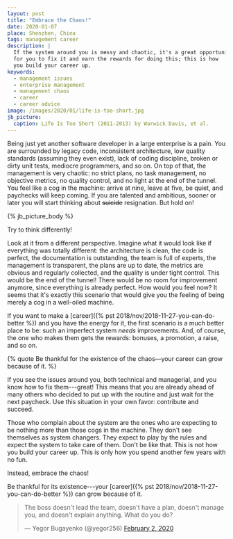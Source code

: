 ```yaml
---
layout: post
title: "Embrace the Chaos!"
date: 2020-01-07
place: Shenzhen, China
tags: management career
description: |
  If the system around you is messy and chaotic, it's a great opportunity
  for you to fix it and earn the rewards for doing this; this is how
  you build your career up.
keywords:
  - management issues
  - enterprise management
  - management chaos
  - career
  - career advice
image: /images/2020/01/life-is-too-short.jpg
jb_picture:
  caption: Life Is Too Short (2011-2013) by Warwick Davis, et al.
---
```


Being just yet another software developer in a large enterprise is a pain. You are surrounded
by legacy code, inconsistent architecture, low quality standards (assuming they even exist),
lack of coding discipline, broken or dirty unit tests, mediocre programmers, and so on. On top of
that, the management is very chaotic: no strict plans, no task
management, no objective metrics, no quality control, and no light at the
end of the tunnel. You feel like a cog in the machine: arrive at nine,
leave at five, be quiet, and paychecks will keep coming.
If you are talented and ambitious, sooner or later you will
start thinking about <del>suicide</del> resignation. But hold on!

<!--more-->

{% jb_picture_body %}

Try to think differently!

Look at it from a different perspective. Imagine what it would look like if everything was
totally different: the architecture is clean, the code is perfect,
the documentation is outstanding, the team is full of experts,
the management is transparent, the plans are up to date, the metrics are
obvious and regularly collected, and the quality is under tight control.
This would be the end of the tunnel! There would be no room for improvement
anymore, since everything is already perfect. How would you feel now?
It seems that it's exactly this scenario that would give you the feeling of being
merely a cog in a well-oiled machine.

If you want to make a [career]({% pst 2018/nov/2018-11-27-you-can-do-better %})
and you have the energy for it,
the first scenario is a much better place to be: such an imperfect system _needs_
improvements. And, of course, the one who makes them
gets the rewards: bonuses, a promotion, a raise, and so on.

{% quote Be thankful for the existence of the chaos—your career can grow because of it. %}

If you see the issues around you, both technical and managerial, and you
know how to fix them---great! This means that you are already ahead
of many others who decided to put up with the routine and just wait
for the next paycheck. Use this situation in your own favor: contribute and succeed.

Those who complain about the system are the ones who are expecting
to be nothing more than those cogs in the machine. They don't see themselves as
system changers. They expect to play by the rules and expect the system to take care of them.
Don't be like that. This is not how you build your career up. This is only
how you spend another few years with no fun.

Instead, embrace the chaos!

Be thankful for its existence---your
[career]({% pst 2018/nov/2018-11-27-you-can-do-better %}) can grow because of it.

<blockquote class="twitter-tweet"><p lang="en" dir="ltr">The boss doesn&#39;t lead the team, doesn&#39;t have a plan, doesn&#39;t manage you, and doesn&#39;t explain anything. What do you do?</p>&mdash; Yegor Bugayenko (@yegor256) <a href="https://twitter.com/yegor256/status/1223864080135376897?ref_src=twsrc%5Etfw">February 2, 2020</a></blockquote> <script async src="https://platform.twitter.com/widgets.js" charset="utf-8"></script>
